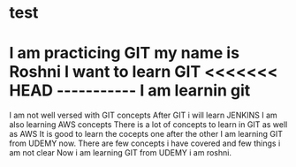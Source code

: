 # test
I am practicing GIT
my name is Roshni
I want to learn GIT
<<<<<<< HEAD -----------
I am learnin git
=======
I am not well versed with GIT concepts
After GIT i will learn JENKINS
I am also learning AWS concepts
There is a lot of concepts to learn in GIT as well as AWS
It is good to learn the cocepts one after the other
I am learning GIT from UDEMY now.
There are few concepts i have covered and few things i am not clear
Now i am learning GIT from UDEMY
i am roshni.
